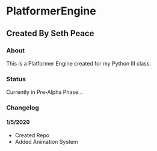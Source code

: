 # PlatformerEngine
## Created By Seth Peace
### About
This is a Platformer Engine created for my Python III class.

### Status
Currently in Pre-Alpha Phase...

### Changelog
#### 1/5/2020
 * Created Repo
 * Added Animation System
